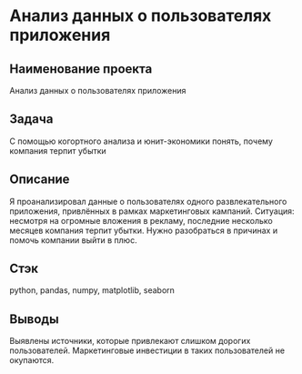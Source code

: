 # Анализ данных о пользователях приложения

## Наименование проекта  
Анализ данных о пользователях приложения

## Задача        
С помощью когортного анализа и юнит-экономики понять, почему компания терпит убытки

## Описание                                                    
Я проанализировал данные о пользователях одного развлекательного приложения, привлённых в рамках маркетинговых кампаний. Ситуация: несмотря на огромные вложения в рекламу, последние несколько месяцев компания терпит убытки. Нужно разобраться в причинах и помочь компании выйти в плюс. 

## Стэк
python, pandas, numpy, matplotlib, seaborn

## Выводы
Выявлены источники, которые привлекают слишком дорогих пользователей. Маркетинговые инвестиции в таких пользователей не окупаются.
